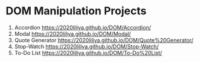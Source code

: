 # DOM Manipulation Projects
1. Accordion https://2020liliya.github.io/DOM/Accordion/
2. Modal https://2020liliya.github.io/DOM/Modal/
3. Quote Generator https://2020liliya.github.io/DOM/Quote%20Generator/
4. Stop-Watch https://2020liliya.github.io/DOM/Stop-Watch/
5. To-Do List https://2020liliya.github.io/DOM/To-Do%20List/
